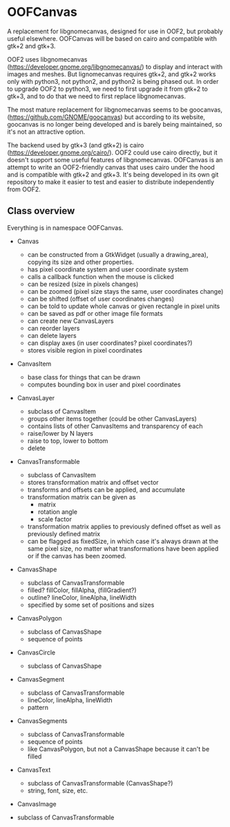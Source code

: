 # OOFCanvas

A replacement for libgnomecanvas, designed for use in OOF2, but
probably useful elsewhere. OOFCanvas will be based on cairo and
compatible with gtk+2 and gtk+3.

OOF2 uses libgnomecanvas (https://developer.gnome.org/libgnomecanvas/)
to display and interact with images and meshes.  But lignomecanvas
requires gtk+2, and gtk+2 works only with python3, not python2, and
python2 is being phased out.  In order to upgrade OOF2 to python3, we
need to first upgrade it from gtk+2 to gtk+3, and to do that we need
to first replace libgnomecanvas.

The most mature replacement for libgnomecanvas seems to be goocanvas,
(https://github.com/GNOME/goocanvas) but according to its website,
goocanvas is no longer being developed and is barely being maintained,
so it's not an attractive option.

The backend used by gtk+3 (and gtk+2) is cairo
(https://developer.gnome.org/cairo/).  OOF2 could use cairo directly,
but it doesn't support some useful features of libgnomecanvas.
OOFCanvas is an attempt to write an OOF2-friendly canvas that uses
cairo under the hood and is compatible with gtk+2 and gtk+3.  It's
being developed in its own git repository to make it easier to test
and easier to distribute independently from OOF2.

## Class overview

Everything is in namespace OOFCanvas.

* Canvas
  * can be constructed from a GtkWidget (usually a drawing_area),
    copying its size and other properties.
  * has pixel coordinate system and user coordinate system
  * calls a callback function when the mouse is clicked
  * can be resized (size in pixels changes)
  * can be zoomed (pixel size stays the same, user coordinates change)
  * can be shifted (offset of user coordinates changes)
  * can be told to update whole canvas or given rectangle in pixel units 
  * can be saved as pdf or other image file formats
  * can create new CanvasLayers
  * can reorder layers
  * can delete layers
  * can display axes (in user coordinates?  pixel coordinates?)
  * stores visible region in pixel coordinates

* CanvasItem
  * base class for things that can be drawn
  * computes bounding box in user and pixel coordinates

* CanvasLayer
  * subclass of CanvasItem
  * groups other items together (could be other CanvasLayers)
  * contains lists of other CanvasItems and transparency of each
  * raise/lower by N layers
  * raise to top, lower to bottom
  * delete

* CanvasTransformable
  * subclass of CanvasItem
  * stores transformation matrix and offset vector
  * transforms and offsets can be applied, and accumulate
  * transformation matrix can be given as
     * matrix
     * rotation angle
     * scale factor
  * transformation matrix applies to previously defined offset as well
    as previously defined matrix
  * can be flagged as fixedSize, in which case it's always drawn at
    the same pixel size, no matter what transformations have been
    applied or if the canvas has been zoomed.

* CanvasShape
  * subclass of CanvasTransformable
  * filled? fillColor, fillAlpha, (fillGradient?)
  * outline? lineColor, lineAlpha, lineWidth
  * specified by some set of positions and sizes

* CanvasPolygon
  * subclass of CanvasShape
  * sequence of points

* CanvasCircle
  * subclass of CanvasShape

* CanvasSegment
  * subclass of CanvasTransformable
  * lineColor, lineAlpha, lineWidth
  * pattern

* CanvasSegments
  * subclass of CanvasTransformable
  * sequence of points
  * like CanvasPolygon, but not a CanvasShape because it can't be filled

* CanvasText
  * subclass of CanvasTransformable (CanvasShape?)
  * string, font, size, etc.

* CanvasImage
 * subclass of CanvasTransformable